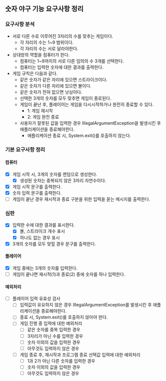 ## 숫자 야구 기능 요구사항 정리

### 요구사항 분석

- 서로 다른 수로 이루어진 3자리의 수를 맞추는 게임이다.
    - 각 자리의 수는 1~9 범위이다.
    - 각 자리의 수는 서로 달라야한다.
- 상대방의 역할을 컴퓨터가 한다.
    - 컴퓨터는 1~9까지의 서로 다른 임의의 수 3개를 선택한다.
    - 컴퓨터는 입력한 숫자에 대한 결과를 출력한다.
- 게임 규칙은 다음과 같다.
    - 같은 숫자가 같은 자리에 있으면 스트라이크이다.
    - 같은 숫자가 다른 자리에 있으면 볼이다.
    - 같은 숫자가 전혀 없으면 낫싱이다.
    - 선택한 3개의 숫자를 모두 맞추면 게임이 죵로된다.
    - 게임이 끝난 후, 플레이어는 게임을 다시시작하거나 완전히 종료할 수 있다.
        - 1: 게임 재시작
        - 2: 게임 완전 종료
    - 사용자가 잘못된 값을 입력한 경우 IllegalArgumentException을 발생시킨 후 애플리케이션을 종료해야한다.
        - 애플리케이션 종료 시, System.exit()를 호출하지 않는다.

### 기본 요구사항 정리

#### 컴퓨터

- [x] 게임 시작 시, 3개의 숫자를 랜덤으로 생성한다.
    - [x] 생성된 숫자는 중복되지 않은 3자리 자연수이다.
- [x] 게임 시작 문구를 출력한다.
- [x] 숫자 입력 문구를 출력한다.
- [ ] 게임이 끝난 경우 재시작과 종료 구분을 위한 입력을 묻는 메시지를 출력한다.

### 심판

- [x] 입력한 수에 대한 결과를 표시한다.
    - [x] 볼, 스트라이크 개수 표시
    - [x] 하나도 없는 경우 표시
- [x] 3개의 숫자를 모두 맞힐 경우 문구를 출력한다.

#### 플레이어

- [x] 게임 중에는 3개의 숫자를 입력한다.
- [ ] 게임이 끝나면 재시작(1)과 종료(2) 중에 숫자를 하나 입력한다.

#### 예외처리

- [ ] 플레이어 입력 유효성 검사
    - [ ] 입력값이 유요하지 않은 경우 IllegalArgumentException를 발생시킨 후 애플리케이션을 종료해야한다.
    - [ ] 종료 시, System.exit()를 호출하지 않아야 한다.
    - [ ] 게임 진행 중 입력에 대한 예외처리
        - [ ] 같은 숫자를 중복 입력한 경우
        - [ ] 3자리가 아닌 수를 입력한 경우
        - [ ] 숫자 이외의 값을 입력한 경우
        - [ ] 아무것도 입력하지 않은 경우
    - [ ] 게임 종료 후, 재시작과 프로그램 종료 선택값 입력에 대한 예외처리
        - [ ] 1과 2가 아닌 다른 숫자를 입력한 경우
        - [ ] 숫자 이외의 값을 입력한 경우
        - [ ] 아무것도 입력하지 않은 경우
